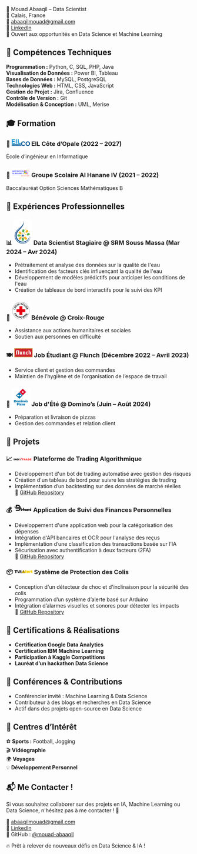 🚀 Mouad Abaaqil – Data Scientist  
📍 Calais, France  
📧 abaaqilmouad@gmail.com  
🔗 [LinkedIn](https://www.linkedin.com/in/mouad_abaaqil)  
📌 Ouvert aux opportunités en Data Science et Machine Learning  

## 🔧 Compétences Techniques  
**Programmation :** Python, C, SQL, PHP, Java  
**Visualisation de Données :** Power BI, Tableau  
**Bases de Données :** MySQL, PostgreSQL  
**Technologies Web :** HTML, CSS, JavaScript  
**Gestion de Projet :** Jira, Confluence  
**Contrôle de Version :** Git  
**Modélisation & Conception :** UML, Merise  

## 🎓 Formation  
### 📖 <img src="assets/eilco.png" width="50"/> EIL Côte d’Opale (2022 – 2027)  
École d’ingénieur en Informatique  

### 📖 <img src="assets/alhanane4.png" width="50"/> Groupe Scolaire Al Hanane IV (2021 – 2022)  
Baccalauréat Option Sciences Mathématiques B  

## 💼 Expériences Professionnelles  
### 📊 <img src="assets/srmsm.png" width="50"/> Data Scientist Stagiaire @ SRM Souss Massa (Mar 2024 – Avr 2024)  
- Prétraitement et analyse des données sur la qualité de l'eau  
- Identification des facteurs clés influençant la qualité de l'eau  
- Développement de modèles prédictifs pour anticiper les conditions de l'eau  
- Création de tableaux de bord interactifs pour le suivi des KPI  

### 🤝 <img src="assets/croixrouge.png" width="50"/> Bénévole @ Croix-Rouge  
- Assistance aux actions humanitaires et sociales  
- Soutien aux personnes en difficulté  

### 🍽️ <img src="assets/flunch.png" width="50"/> Job Étudiant @ Flunch (Décembre 2022 – Avril 2023)  
- Service client et gestion des commandes  
- Maintien de l’hygiène et de l’organisation de l’espace de travail  

### 🍕 <img src="assets/dominos.png" width="50"/> Job d'Été @ Domino’s (Juin – Août 2024)  
- Préparation et livraison de pizzas  
- Gestion des commandes et relation client  

## 📌 Projets  
### 📈 <img src="assets/inoxtrade.png" width="50"/> Plateforme de Trading Algorithmique  
- Développement d'un bot de trading automatisé avec gestion des risques  
- Création d'un tableau de bord pour suivre les stratégies de trading  
- Implémentation d’un backtesting sur des données de marché réelles  
🔗 [GitHub Repository](https://github.com/mouad-abaaqil)  

### 💰 <img src="assets/dirhami.png" width="50"/> Application de Suivi des Finances Personnelles  
- Développement d'une application web pour la catégorisation des dépenses  
- Intégration d'API bancaires et OCR pour l'analyse des reçus  
- Implémentation d’une classification des transactions basée sur l’IA  
- Sécurisation avec authentification à deux facteurs (2FA)  
🔗 [GitHub Repository](https://github.com/mouad-abaaqil)  

### 📦 <img src="assets/tiltalert.png" width="50"/> Système de Protection des Colis  
- Conception d'un détecteur de choc et d'inclinaison pour la sécurité des colis  
- Programmation d’un système d’alerte basé sur Arduino  
- Intégration d’alarmes visuelles et sonores pour détecter les impacts  
🔗 [GitHub Repository](https://github.com/mouad-abaaqil)  

## 📜 Certifications & Réalisations  
- **Certification Google Data Analytics**  
- **Certification IBM Machine Learning**  
- **Participation à Kaggle Competitions**  
- **Lauréat d’un hackathon Data Science**  

## 🎤 Conférences & Contributions  
- Conférencier invité : Machine Learning & Data Science  
- Contributeur à des blogs et recherches en Data Science  
- Actif dans des projets open-source en Data Science  

## 🎯 Centres d’Intérêt  
⚽ **Sports :** Football, Jogging  
🎬 **Vidéographie**  
🌍 **Voyages**  
💡 **Développement Personnel**  

## 📬 Me Contacter !  
Si vous souhaitez collaborer sur des projets en IA, Machine Learning ou Data Science, n'hésitez pas à me contacter ! 🚀  

📧 abaaqilmouad@gmail.com  
🔗 [LinkedIn](https://www.linkedin.com/in/mouad_abaaqil)  
📌 GitHub : [@mouad-abaaqil](https://github.com/mouad-abaaqil)  

🔥 Prêt à relever de nouveaux défis en Data Science & IA !
